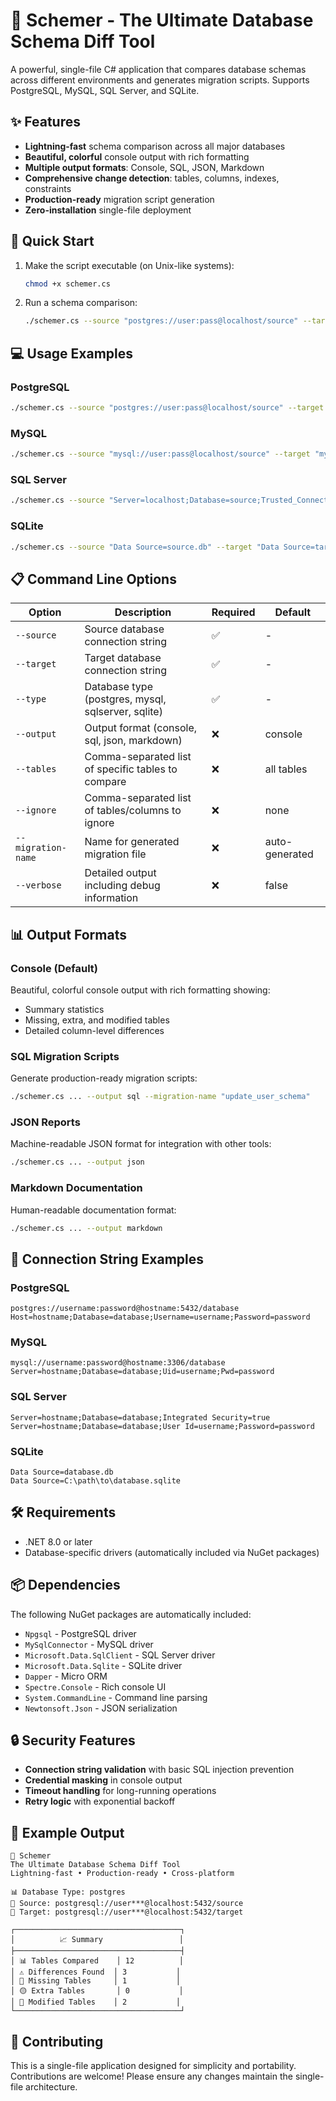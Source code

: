 # 🎯 Schemer - The Ultimate Database Schema Diff Tool

A powerful, single-file C# application that compares database schemas across different environments and generates migration scripts. Supports PostgreSQL, MySQL, SQL Server, and SQLite.

## ✨ Features

- **Lightning-fast** schema comparison across all major databases
- **Beautiful, colorful** console output with rich formatting
- **Multiple output formats**: Console, SQL, JSON, Markdown
- **Comprehensive change detection**: tables, columns, indexes, constraints
- **Production-ready** migration script generation
- **Zero-installation** single-file deployment

## 🚀 Quick Start

1. Make the script executable (on Unix-like systems):
   ```bash
   chmod +x schemer.cs
   ```

2. Run a schema comparison:
   ```bash
   ./schemer.cs --source "postgres://user:pass@localhost/source" --target "postgres://user:pass@localhost/target" --type postgres
   ```

## 💻 Usage Examples

### PostgreSQL
```bash
./schemer.cs --source "postgres://user:pass@localhost/source" --target "postgres://user:pass@localhost/target" --type postgres
```

### MySQL
```bash
./schemer.cs --source "mysql://user:pass@localhost/source" --target "mysql://user:pass@localhost/target" --type mysql --output sql
```

### SQL Server
```bash
./schemer.cs --source "Server=localhost;Database=source;Trusted_Connection=true;" --target "Server=localhost;Database=target;Trusted_Connection=true;" --type sqlserver
```

### SQLite
```bash
./schemer.cs --source "Data Source=source.db" --target "Data Source=target.db" --type sqlite --output json
```

## 📋 Command Line Options

| Option | Description | Required | Default |
|--------|-------------|----------|---------|
| `--source` | Source database connection string | ✅ | - |
| `--target` | Target database connection string | ✅ | - |
| `--type` | Database type (postgres, mysql, sqlserver, sqlite) | ✅ | - |
| `--output` | Output format (console, sql, json, markdown) | ❌ | console |
| `--tables` | Comma-separated list of specific tables to compare | ❌ | all tables |
| `--ignore` | Comma-separated list of tables/columns to ignore | ❌ | none |
| `--migration-name` | Name for generated migration file | ❌ | auto-generated |
| `--verbose` | Detailed output including debug information | ❌ | false |

## 📊 Output Formats

### Console (Default)
Beautiful, colorful console output with rich formatting showing:
- Summary statistics
- Missing, extra, and modified tables
- Detailed column-level differences

### SQL Migration Scripts
Generate production-ready migration scripts:
```bash
./schemer.cs ... --output sql --migration-name "update_user_schema"
```

### JSON Reports
Machine-readable JSON format for integration with other tools:
```bash
./schemer.cs ... --output json
```

### Markdown Documentation
Human-readable documentation format:
```bash
./schemer.cs ... --output markdown
```

## 🔧 Connection String Examples

### PostgreSQL
```
postgres://username:password@hostname:5432/database
Host=hostname;Database=database;Username=username;Password=password
```

### MySQL
```
mysql://username:password@hostname:3306/database
Server=hostname;Database=database;Uid=username;Pwd=password
```

### SQL Server
```
Server=hostname;Database=database;Integrated Security=true
Server=hostname;Database=database;User Id=username;Password=password
```

### SQLite
```
Data Source=database.db
Data Source=C:\path\to\database.sqlite
```

## 🛠️ Requirements

- .NET 8.0 or later
- Database-specific drivers (automatically included via NuGet packages)

## 📦 Dependencies

The following NuGet packages are automatically included:
- `Npgsql` - PostgreSQL driver
- `MySqlConnector` - MySQL driver  
- `Microsoft.Data.SqlClient` - SQL Server driver
- `Microsoft.Data.Sqlite` - SQLite driver
- `Dapper` - Micro ORM
- `Spectre.Console` - Rich console UI
- `System.CommandLine` - Command line parsing
- `Newtonsoft.Json` - JSON serialization

## 🔒 Security Features

- **Connection string validation** with basic SQL injection prevention
- **Credential masking** in console output
- **Timeout handling** for long-running operations
- **Retry logic** with exponential backoff

## 🎨 Example Output

```
🎯 Schemer
The Ultimate Database Schema Diff Tool
Lightning-fast • Production-ready • Cross-platform

📊 Database Type: postgres
📡 Source: postgresql://user***@localhost:5432/source
📡 Target: postgresql://user***@localhost:5432/target

┌─────────────────────────────────────┐
│          📈 Summary                 │
├─────────────────────────────────────┤
│ 📊 Tables Compared    │ 12          │
│ ⚠️ Differences Found  │ 3           │
│ 🔴 Missing Tables     │ 1           │
│ 🟡 Extra Tables       │ 0           │
│ 🔄 Modified Tables    │ 2           │
└─────────────────────────────────────┘
```

## 🤝 Contributing

This is a single-file application designed for simplicity and portability. Contributions are welcome! Please ensure any changes maintain the single-file architecture.

